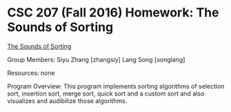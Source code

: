 # CSC 207 (Fall 2016) Homework: The Sounds of Sorting

[The Sounds of
Sorting](http://www.cs.grinnell.edu/~osera/courses/csc207/17sp/homeworks/the-sounds-of-sorting.html)

Group Members:
Siyu Zhang  [zhangsiy]
Lang Song   [songlang]

Resources: none

Program Overview:
This program implements sorting algorithms of selection sort, insertion
sort, merge sort, quick sort and a custom sort and also visualizes and
audibilize those algorithms.
